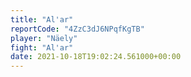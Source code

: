 ```yaml
---
title: "Al'ar"
reportCode: "4ZzC3dJ6NPqfKgTB"
player: "Näely"
fight: "Al'ar"
date: 2021-10-18T19:02:24.561000+00:00
---
```

